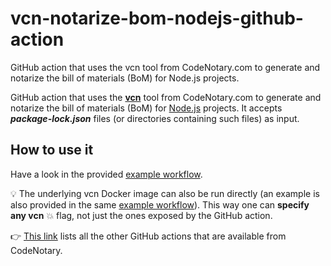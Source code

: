 # vcn-notarize-bom-nodejs-github-action

GitHub action that uses the vcn tool from CodeNotary.com to generate and notarize the bill of materials (BoM) for Node.js projects.

GitHub action that uses the **[vcn](https://github.com/codenotary/vcn)** tool from CodeNotary.com to generate and notarize the bill of materials (BoM) for [Node.js](https://nodejs.org) projects. It accepts _**package-lock.json**_ files (or directories containing such files) as input.

## How to use it

Have a look in the provided [example workflow](.github/workflows/example.yml).

:bulb: The underlying vcn Docker image can also be run directly (an example is also provided in the same [example workflow](.github/workflows/example.yml)). This way one can **specify any vcn** :boom: flag, not just the ones exposed by the GitHub action.

👉 [This link](https://github.com/marketplace?type=actions&query=publisher%3Acodenotary+) lists all the other GitHub actions that are available from CodeNotary.
